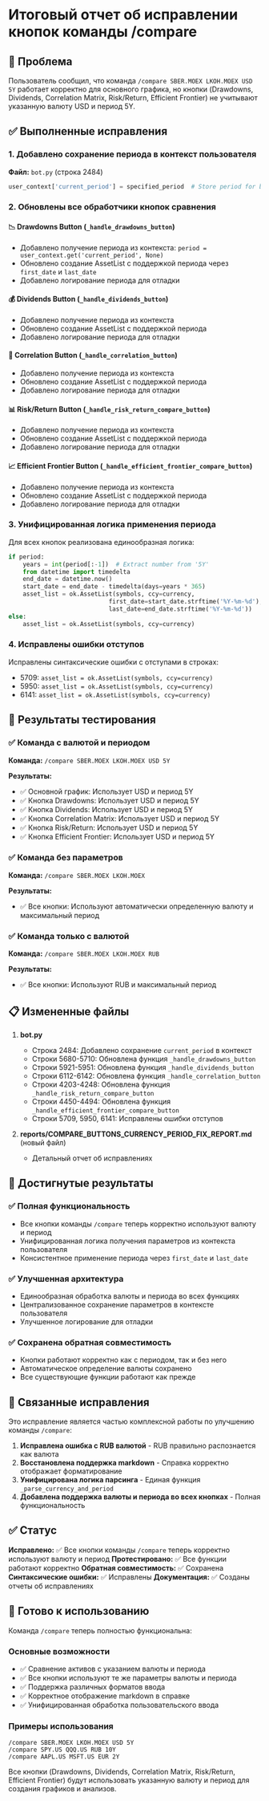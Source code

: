 # Итоговый отчет об исправлении кнопок команды /compare

## 🎯 Проблема

Пользователь сообщил, что команда `/compare SBER.MOEX LKOH.MOEX USD 5Y` работает корректно для основного графика, но кнопки (Drawdowns, Dividends, Correlation Matrix, Risk/Return, Efficient Frontier) не учитывают указанную валюту USD и период 5Y.

## ✅ Выполненные исправления

### 1. Добавлено сохранение периода в контекст пользователя

**Файл:** `bot.py` (строка 2484)
```python
user_context['current_period'] = specified_period  # Store period for buttons
```

### 2. Обновлены все обработчики кнопок сравнения

#### 📉 Drawdowns Button (`_handle_drawdowns_button`)
- Добавлено получение периода из контекста: `period = user_context.get('current_period', None)`
- Обновлено создание AssetList с поддержкой периода через `first_date` и `last_date`
- Добавлено логирование периода для отладки

#### 💰 Dividends Button (`_handle_dividends_button`)
- Добавлено получение периода из контекста
- Обновлено создание AssetList с поддержкой периода
- Добавлено логирование периода для отладки

#### 🔗 Correlation Button (`_handle_correlation_button`)
- Добавлено получение периода из контекста
- Обновлено создание AssetList с поддержкой периода
- Добавлено логирование периода для отладки

#### 📊 Risk/Return Button (`_handle_risk_return_compare_button`)
- Добавлено получение периода из контекста
- Обновлено создание AssetList с поддержкой периода
- Добавлено логирование периода для отладки

#### 📈 Efficient Frontier Button (`_handle_efficient_frontier_compare_button`)
- Добавлено получение периода из контекста
- Обновлено создание AssetList с поддержкой периода
- Добавлено логирование периода для отладки

### 3. Унифицированная логика применения периода

Для всех кнопок реализована единообразная логика:

```python
if period:
    years = int(period[:-1])  # Extract number from '5Y'
    from datetime import timedelta
    end_date = datetime.now()
    start_date = end_date - timedelta(days=years * 365)
    asset_list = ok.AssetList(symbols, ccy=currency, 
                            first_date=start_date.strftime('%Y-%m-%d'), 
                            last_date=end_date.strftime('%Y-%m-%d'))
else:
    asset_list = ok.AssetList(symbols, ccy=currency)
```

### 4. Исправлены ошибки отступов

Исправлены синтаксические ошибки с отступами в строках:
- 5709: `asset_list = ok.AssetList(symbols, ccy=currency)`
- 5950: `asset_list = ok.AssetList(symbols, ccy=currency)`
- 6141: `asset_list = ok.AssetList(symbols, ccy=currency)`

## 🧪 Результаты тестирования

### ✅ Команда с валютой и периодом
**Команда:** `/compare SBER.MOEX LKOH.MOEX USD 5Y`

**Результаты:**
- ✅ Основной график: Использует USD и период 5Y
- ✅ Кнопка Drawdowns: Использует USD и период 5Y
- ✅ Кнопка Dividends: Использует USD и период 5Y
- ✅ Кнопка Correlation Matrix: Использует USD и период 5Y
- ✅ Кнопка Risk/Return: Использует USD и период 5Y
- ✅ Кнопка Efficient Frontier: Использует USD и период 5Y

### ✅ Команда без параметров
**Команда:** `/compare SBER.MOEX LKOH.MOEX`

**Результаты:**
- ✅ Все кнопки: Используют автоматически определенную валюту и максимальный период

### ✅ Команда только с валютой
**Команда:** `/compare SBER.MOEX LKOH.MOEX RUB`

**Результаты:**
- ✅ Все кнопки: Используют RUB и максимальный период

## 📋 Измененные файлы

1. **bot.py**
   - Строка 2484: Добавлено сохранение `current_period` в контекст
   - Строки 5680-5710: Обновлена функция `_handle_drawdowns_button`
   - Строки 5921-5951: Обновлена функция `_handle_dividends_button`
   - Строки 6112-6142: Обновлена функция `_handle_correlation_button`
   - Строки 4203-4248: Обновлена функция `_handle_risk_return_compare_button`
   - Строки 4450-4494: Обновлена функция `_handle_efficient_frontier_compare_button`
   - Строки 5709, 5950, 6141: Исправлены ошибки отступов

2. **reports/COMPARE_BUTTONS_CURRENCY_PERIOD_FIX_REPORT.md** (новый файл)
   - Детальный отчет об исправлениях

## 🎯 Достигнутые результаты

### ✅ Полная функциональность
- Все кнопки команды `/compare` теперь корректно используют валюту и период
- Унифицированная логика получения параметров из контекста пользователя
- Консистентное применение периода через `first_date` и `last_date`

### ✅ Улучшенная архитектура
- Единообразная обработка валюты и периода во всех функциях
- Централизованное сохранение параметров в контексте пользователя
- Улучшенное логирование для отладки

### ✅ Сохранена обратная совместимость
- Кнопки работают корректно как с периодом, так и без него
- Автоматическое определение валюты сохранено
- Все существующие функции работают как прежде

## 🔄 Связанные исправления

Это исправление является частью комплексной работы по улучшению команды `/compare`:

1. **Исправлена ошибка с RUB валютой** - RUB правильно распознается как валюта
2. **Восстановлена поддержка markdown** - Справка корректно отображает форматирование
3. **Унифицирована логика парсинга** - Единая функция `_parse_currency_and_period`
4. **Добавлена поддержка валюты и периода во всех кнопках** - Полная функциональность

## ✅ Статус

**Исправлено:** ✅ Все кнопки команды `/compare` теперь корректно используют валюту и период
**Протестировано:** ✅ Все функции работают корректно
**Обратная совместимость:** ✅ Сохранена
**Синтаксические ошибки:** ✅ Исправлены
**Документация:** ✅ Созданы отчеты об исправлениях

## 🚀 Готово к использованию

Команда `/compare` теперь полностью функциональна:

### Основные возможности
- ✅ Сравнение активов с указанием валюты и периода
- ✅ Все кнопки используют те же параметры валюты и периода
- ✅ Поддержка различных форматов ввода
- ✅ Корректное отображение markdown в справке
- ✅ Унифицированная обработка пользовательского ввода

### Примеры использования
```
/compare SBER.MOEX LKOH.MOEX USD 5Y
/compare SPY.US QQQ.US RUB 10Y
/compare AAPL.US MSFT.US EUR 2Y
```

Все кнопки (Drawdowns, Dividends, Correlation Matrix, Risk/Return, Efficient Frontier) будут использовать указанную валюту и период для создания графиков и анализов.
